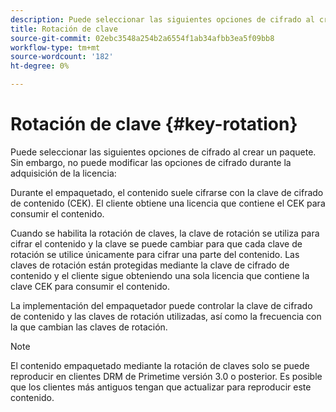 ```yaml
---
description: Puede seleccionar las siguientes opciones de cifrado al crear un paquete. Sin embargo, no puede modificar las opciones de cifrado durante la adquisición de la licencia
title: Rotación de clave
source-git-commit: 02ebc3548a254b2a6554f1ab34afbb3ea5f09bb8
workflow-type: tm+mt
source-wordcount: '182'
ht-degree: 0%

---
```


# Rotación de clave {#key-rotation}

Puede seleccionar las siguientes opciones de cifrado al crear un paquete. Sin embargo, no puede modificar las opciones de cifrado durante la adquisición de la licencia:

Durante el empaquetado, el contenido suele cifrarse con la clave de cifrado de contenido (CEK). El cliente obtiene una licencia que contiene el CEK para consumir el contenido.

Cuando se habilita la rotación de claves, la clave de rotación se utiliza para cifrar el contenido y la clave se puede cambiar para que cada clave de rotación se utilice únicamente para cifrar una parte del contenido. Las claves de rotación están protegidas mediante la clave de cifrado de contenido y el cliente sigue obteniendo una sola licencia que contiene la clave CEK para consumir el contenido.

La implementación del empaquetador puede controlar la clave de cifrado de contenido y las claves de rotación utilizadas, así como la frecuencia con la que cambian las claves de rotación.

>[!NOTE]
>
>El contenido empaquetado mediante la rotación de claves solo se puede reproducir en clientes DRM de Primetime versión 3.0 o posterior. Es posible que los clientes más antiguos tengan que actualizar para reproducir este contenido.
